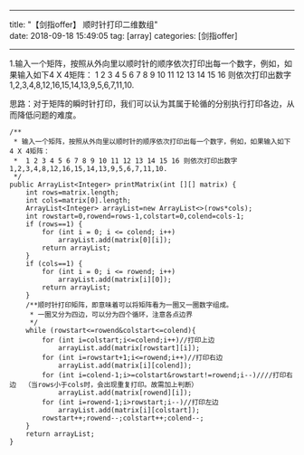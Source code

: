 
---
title: 	"【剑指offer】 顺时针打印二维数组"   
date:  2018-09-18 15:49:05
tag: [array]
categories: [剑指offer]  
         
---

1.输入一个矩阵，按照从外向里以顺时针的顺序依次打印出每一个数字，例如，如果输入如下4 X 4矩阵： 1 2 3 4 5 6 7 8 9 10 11 12 13 14 15 16 则依次打印出数字1,2,3,4,8,12,16,15,14,13,9,5,6,7,11,10.

思路：对于矩阵的瞬时针打印，我们可以认为其属于轮循的分别执行打印各边，从而降低问题的难度。


	/**
     * 输入一个矩阵，按照从外向里以顺时针的顺序依次打印出每一个数字，例如，如果输入如下4 X 4矩阵：
     *  1 2 3 4 5 6 7 8 9 10 11 12 13 14 15 16 则依次打印出数字1,2,3,4,8,12,16,15,14,13,9,5,6,7,11,10.
     */
    public ArrayList<Integer> printMatrix(int [][] matrix) {
        int rows=matrix.length;
        int cols=matrix[0].length;
        ArrayList<Integer> arrayList=new ArrayList<>(rows*cols);
        int rowstart=0,rowend=rows-1,colstart=0,colend=cols-1;
        if (rows==1) {
            for (int i = 0; i <= colend; i++)
                arrayList.add(matrix[0][i]);
            return arrayList;
        }
        if (cols==1) {
            for (int i = 0; i <= rowend; i++)
                arrayList.add(matrix[i][0]);
            return arrayList;
        }
        /**顺时针打印矩阵，即意味着可以将矩阵看为一圈又一圈数字组成。
         * 一圈又分为四边，可以分为四个循环，注意各点边界
         */
        while (rowstart<=rowend&colstart<=colend){
            for (int i=colstart;i<=colend;i++)//打印上边
                arrayList.add(matrix[rowstart][i]);
            for (int i=rowstart+1;i<=rowend;i++)//打印右边
                arrayList.add(matrix[i][colend]);
            for (int i=colend-1;i>=colstart&rowstart!=rowend;i--)////打印右边  （当rows小于cols时，会出现重复打印。故需加上判断）
                arrayList.add(matrix[rowend][i]);
            for (int i=rowend-1;i>rowstart;i--)//打印左边
                arrayList.add(matrix[i][colstart]);
            rowstart++;rowend--;colstart++;colend--;
        }
        return arrayList;
    }


